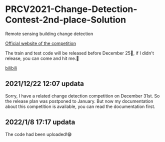 # PRCV2021-Change-Detection-Contest-2nd-place-Solution
Remote sensing building change detection

[Official website of the competition](https://captain-whu.github.io/PRCV2021_RS/index.html)

The train and test code will be released before December 25🎄, if I didn't release, you can come and hit me.🤪

[bilibili](https://www.bilibili.com/video/BV1TM4y1w7aa?spm_id_from=333.999.0.0&vd_source=0b14de2ebd544086cd89f0c967759f8d)

## 2021/12/22 12:07 updata

Sorry, I have a related change detection competition on December 31st. So the release plan was postponed to January.
But now my documentation about this competition is available, you can read the documentation first.

## 2022/1/8 17:17 updata

The code had been uploaded!😁
